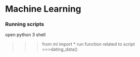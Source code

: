 # Machine Learning

### Running scripts
open python 3 shell
>>> from ml import *
run function related to script
    >>>dating_data()
